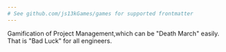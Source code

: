 ```yaml
---
# See github.com/js13kGames/games for supported frontmatter
---
```

Gamification of Project Management,which can be "Death March" easily.
That is "Bad Luck" for all engineers.